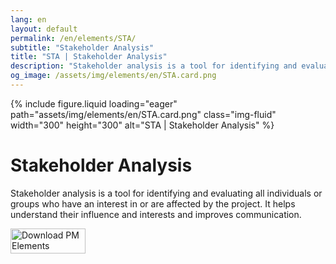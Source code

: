 ```yaml
---
lang: en
layout: default
permalink: /en/elements/STA/
subtitle: "Stakeholder Analysis"
title: "STA | Stakeholder Analysis"
description: "Stakeholder analysis is a tool for identifying and evaluating all individuals or groups who have an interest in or are affected by the project. It helps understand their influence and interests and improves communication."
og_image: /assets/img/elements/en/STA.card.png
---
```


{% include figure.liquid loading="eager" path="assets/img/elements/en/STA.card.png" class="img-fluid" width="300" height="300" alt="STA | Stakeholder Analysis" %}

# Stakeholder Analysis

Stakeholder analysis is a tool for identifying and evaluating all individuals or groups who have an interest in or are affected by the project. It helps understand their influence and interests and improves communication.

<a href="https://apps.apple.com/app/apple-store/id6738084498?pt=127441684&ct=website&mt=8">
  <img src="{{ "assets/img/en/appstore.png" | relative_url }}" width="120" height="40" alt="Download PM Elements">
</a>
